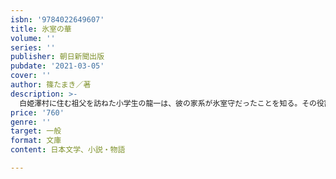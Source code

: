 ```yaml
---
isbn: '9784022649607'
title: 氷室の華
volume: ''
series: ''
publisher: 朝日新聞出版
pubdate: '2021-03-05'
cover: ''
author: 篠たまき／著
description: >-
  白姫澤村に住む祖父を訪ねた小学生の龍一は、彼の家系が氷室守だったことを知る。その役割は将軍に献上する氷を取り扱うことだが、隠された別の役割をも担っていた。彼は氷が保管された洞窟で見た異様な光景に取り憑かれ、邪な蒐集を始めていく……。妖艶な雰囲気に包み込まれるサスペンスホラー。
price: '760'
genre: ''
target: 一般
format: 文庫
content: 日本文学、小説・物語

---
```

